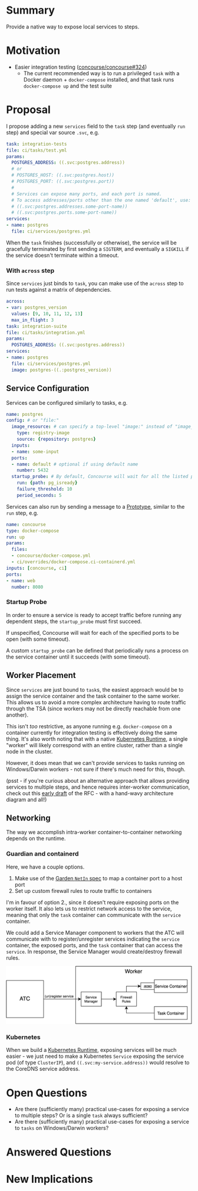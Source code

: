 # Summary

Provide a native way to expose local services to steps.

# Motivation

* Easier integration testing ([concourse/concourse#324])
  * The current recommended way is to run a privileged `task` with a Docker daemon + `docker-compose` installed, and that task runs `docker-compose up` and the test suite

# Proposal

I propose adding a new `services` field to the `task` step (and eventually `run` step) and special var source `.svc`, e.g.

```yaml
task: integration-tests
file: ci/tasks/test.yml
params:
  POSTGRES_ADDRESS: ((.svc:postgres.address))
  # or
  # POSTGRES_HOST: ((.svc:postgres.host))
  # POSTGRES_PORT: ((.svc:postgres.port))
  # 
  # Services can expose many ports, and each port is named.
  # To access addresses/ports other than the one named 'default', use:
  # ((.svc:postgres.addresses.some-port-name))
  # ((.svc:postgres.ports.some-port-name))
services:
- name: postgres
  file: ci/services/postgres.yml
```

When the `task` finishes (successfully or otherwise), the service will be gracefully terminated by first sending a `SIGTERM`, and eventually a `SIGKILL` if the service doesn't terminate within a timeout.

### With `across` step

Since `services` just binds to `task`, you can make use of the `across` step to run tests against a matrix of dependencies.

```yaml
across:
- var: postgres_version
  values: [9, 10, 11, 12, 13]
  max_in_flight: 3
task: integration-suite
file: ci/tasks/integration.yml
params:
  POSTGRES_ADDRESS: ((.svc:postgres.address))
services:
- name: postgres
  file: ci/services/postgres.yml
  image: postgres-((.:postgres_version))
```

## Service Configuration

Services can be configured similarly to tasks, e.g.

```yaml
name: postgres
config: # or "file:"
  image_resource: # can specify a top-level "image:" instead of "image_resource:"
    type: registry-image
    source: {repository: postgres}
  inputs:
  - name: some-input
  ports:
  - name: default # optional if using default name
    number: 5432
  startup_probe: # By default, Concourse will wait for all the listed ports to be open
    run: {path: pg_isready}
    failure_threshold: 10
    period_seconds: 5
```

Services can also run by sending a message to a [Prototype], similar to the `run` step, e.g.

```yaml
name: concourse
type: docker-compose
run: up
params:
  files:
  - concourse/docker-compose.yml
  - ci/overrides/docker-compose.ci-containerd.yml
inputs: [concourse, ci]
ports:
- name: web
  number: 8080
```

### Startup Probe

In order to ensure a service is ready to accept traffic before running any dependent steps, the `startup_probe` must first succeed.

If unspecified, Concourse will wait for each of the specified ports to be open (with some timeout).

A custom `startup_probe` can be defined that periodically runs a process on the service container until it succeeds (with some timeout).

## Worker Placement

Since `services` are just bound to `task`s, the easiest approach would be to assign the service container and the task container to the same worker. This allows us to avoid a more complex architecture having to route traffic through the TSA (since workers may not be directly reachable from one another).

This isn't *too* restrictive, as anyone running e.g. `docker-compose` on a container currently for integration testing is effectively doing the same thing. It's also worth noting that with a native [Kubernetes Runtime], a single "worker" will likely correspond with an entire cluster, rather than a single node in the cluster.

However, it does mean that we can't provide services to tasks running on Windows/Darwin workers - not sure if there's much need for this, though.

(psst - if you're curious about an alternative approach that allows providing services to multiple steps, and hence requires inter-worker communication, check out this [early draft] of the RFC - with a hand-wavy architecture diagram and all!)

## Networking

The way we accomplish intra-worker container-to-container networking depends on the runtime.

### Guardian and containerd

Here, we have a couple options.

1. Make use of the [Garden `NetIn` spec] to map a container port to a host port
2. Set up custom firewall rules to route traffic to containers

I'm in favour of option 2., since it doesn't require exposing ports on the worker itself. It also lets us to restrict network access to the service, meaning that only the `task` container can communicate with the `service` container.

We could add a Service Manager component to workers that the ATC will communicate with to register/unregister services indicating the `service` container, the exposed ports, and the `task` container that can access the `service`. In response, the Service Manager would create/destroy firewall rules.

![Service Manager overview](./service-manager.png)

### Kubernetes

When we build a [Kubernetes Runtime], exposing services will be much easier - we just need to make a Kubernetes `Service` exposing the service pod (of type `ClusterIP`), and `((.svc:my-service.address))` would resolve to the CoreDNS service address.

# Open Questions

* Are there (sufficiently many) practical use-cases for exposing a service to multiple steps? Or is a single `task` always sufficient?
* Are there (sufficiently many) practical use-cases for exposing a service to `tasks` on Windows/Darwin workers?

# Answered Questions

# New Implications





[concourse/concourse#324]: (https://github.com/concourse/concourse/issues/324)
[Prototype]: https://github.com/concourse/rfcs/blob/master/037-prototypes/proposal.md
[Kubernetes Runtime]: https://github.com/concourse/rfcs/blob/075-k8s-runtime/075-k8s-runtime/proposal.md
[Garden `NetIn` spec]: https://github.com/cloudfoundry/garden/blob/b404ff2d61e689c6510593cf75d39dc5311be663/container.go#L56-L71
[early draft]: https://github.com/aoldershaw/rfcs/blob/dc4d0082cb0441a234a775d1620ea5ed9a52a6b6/083-services/proposal.md
